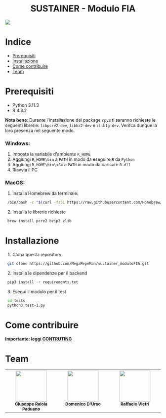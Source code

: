 <h1 align="center">
  SUSTAINER - Modulo FIA<br>
</h1>

<img src="https://github.com/xrenegade100/sustainer/assets/11615441/452ab4ec-b4b3-4858-ace3-e4f0195d9b34">

# Indice

-   [Prerequisiti](#prerequisiti)
-   [Installazione](#installazione)
-   [Come contribuire](#come-contribuire)
-   [Team](#team)

# Prerequisiti

-   Python 3.11.3
-   R 4.3.2

**Nota bene**: Durante l'installazione del package `rpy2` 
ti saranno richieste le seguenti librerie: `libpcre2-dev`, `libbz2-dev` e `zlib1g-dev`.
Verifca dunque la loro presenza nel seguente modo.


### Windows:
1. Imposta la variabile d'ambiente `R_HOME`
2. Aggiungi `R_HOME\bin` a `PATH` in modo da eseguire `R` da `Python`
3. Aggiungi `R_HOME\bin\x64` a `PATH` in modo da caricare `R.dll`
4. Riavvia il PC

### MacOS:
1. Installa Homebrew da terminale:
```bash
 /bin/bash -c "$(curl -fsSL https://raw.githubusercontent.com/Homebrew/install/HEAD/install.sh)"
```
2. Installa le librerie richieste
```bash
 brew install pcre2 bzip2 zlib
```




# Installazione

1. Clona questa repository

```bash
 git clone https://github.com/MegaPepeMan/sustainer_moduloFIA.git
```

2. Installa le dipendenze per il backend

```bash
 pip3 install -r requirements.txt
```

3. Esegui il modulo per il test

```bash
 cd tests
 python3 test-1.py
```

# Come contribuire

**Importante: leggi [CONTRUTING](docs/CONTRIBUTING.md)**

# Team

<!-- ALL-CONTRIBUTORS-LIST:START - Do not remove or modify this section -->
<!-- prettier-ignore-start -->
<!-- markdownlint-disable -->

<table>
  <tbody>
    <tr>
      <td align="center" valign="top" width="14.28%">
        <a href="https://github.com/MegaPepeMan"><img src="https://avatars.githubusercontent.com/u/83645460?v=4" width="100px;"/><br /><sub><b>Giuseppe Raiola Paduano</b></sub></a>
      </td>
      <td align="center" valign="top" width="14.28%">
        <a href="https://github.com/domenicod25"><img src="https://avatars.githubusercontent.com/u/137888029?v=4" width="100px;"/><br /><sub><b>Domenico D'Urso</b></sub></a>
      </td>
      <td align="center" valign="top" width="14.28%">
        <a href="https://github.com/RaffyAS99"><img src="https://avatars.githubusercontent.com/u/114479230?v=4" width="100px;"/><br /><sub><b>Raffaele Vietri</b></sub></a>
      </td>
    </tr>
  </tbody>
</table>

<!-- markdownlint-restore -->
<!-- prettier-ignore-end -->

<!-- ALL-CONTRIBUTORS-LIST:END -->
